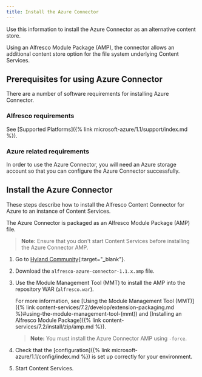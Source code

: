 ```yaml
---
title: Install the Azure Connector
---
```


Use this information to install the Azure Connector as an alternative content store.

Using an Alfresco Module Package (AMP), the connector allows an additional content store option for the file system underlying Content Services.

## Prerequisites for using Azure Connector

There are a number of software requirements for installing Azure Connector.

### Alfresco requirements

See [Supported Platforms]({% link microsoft-azure/1.1/support/index.md %}).

### Azure related requirements

In order to use the Azure Connector, you will need an Azure storage account so that you can configure the Azure Connector successfully.

## Install the Azure Connector

These steps describe how to install the Alfresco Content Connector for Azure to an instance of Content Services.

The Azure Connector is packaged as an Alfresco Module Package (AMP) file.

> **Note:** Ensure that you don't start Content Services before installing the Azure Connector AMP.

1. Go to [Hyland Community](https://community.hyland.com/){:target="_blank"}.

2. Download the `alfresco-azure-connector-1.1.x.amp` file.

3. Use the Module Management Tool (MMT) to install the AMP into the repository WAR (`alfresco.war`).

    For more information, see [Using the Module Management Tool (MMT)]({% link content-services/7.2/develop/extension-packaging.md %}#using-the-module-management-tool-(mmt)) and [Installing an Alfresco Module Package]({% link content-services/7.2/install/zip/amp.md %}).

    > **Note:** You must install the Azure Connector AMP using `-force`.

4. Check that the [configuration]({% link microsoft-azure/1.1/config/index.md %}) is set up correctly for your environment.

5. Start Content Services.
